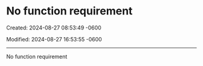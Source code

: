 # No function requirement

Created: 2024-08-27 08:53:49 -0600

Modified: 2024-08-27 16:53:55 -0600

---

No function requirement
